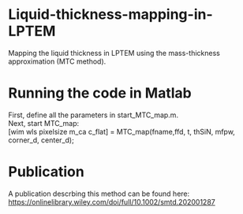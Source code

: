# Liquid-thickness-mapping-in-LPTEM
Mapping the liquid thickness in LPTEM using the mass-thickness approximation (MTC method).

# Running the code in Matlab
First, define all the parameters in start_MTC_map.m.  
Next, start MTC_map:  
[wim wls pixelsize m_ca c_flat] = MTC_map(fname,ffd, t, thSiN, mfpw, corner_d, center_d);

# Publication
A publication descrbing this method can be found here:  
https://onlinelibrary.wiley.com/doi/full/10.1002/smtd.202001287

